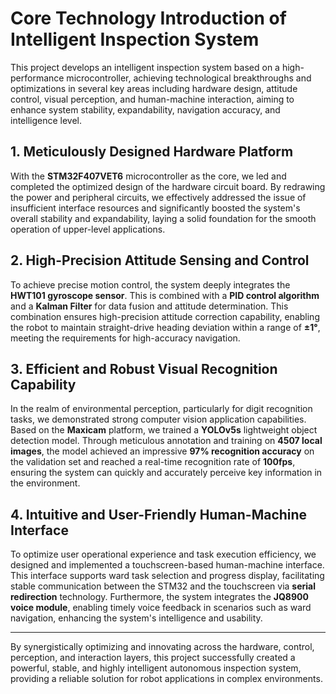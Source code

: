 # Core Technology Introduction of Intelligent Inspection System

This project develops an intelligent inspection system based on a high-performance microcontroller, achieving technological breakthroughs and optimizations in several key areas including hardware design, attitude control, visual perception, and human-machine interaction, aiming to enhance system stability, expandability, navigation accuracy, and intelligence level.

## 1. Meticulously Designed Hardware Platform

With the **STM32F407VET6** microcontroller as the core, we led and completed the optimized design of the hardware circuit board. By redrawing the power and peripheral circuits, we effectively addressed the issue of insufficient interface resources and significantly boosted the system's overall stability and expandability, laying a solid foundation for the smooth operation of upper-level applications.

## 2. High-Precision Attitude Sensing and Control

To achieve precise motion control, the system deeply integrates the **HWT101 gyroscope sensor**. This is combined with a **PID control algorithm** and a **Kalman Filter** for data fusion and attitude determination. This combination ensures high-precision attitude correction capability, enabling the robot to maintain straight-drive heading deviation within a range of **±1°**, meeting the requirements for high-accuracy navigation.

## 3. Efficient and Robust Visual Recognition Capability

In the realm of environmental perception, particularly for digit recognition tasks, we demonstrated strong computer vision application capabilities. Based on the **Maxicam** platform, we trained a **YOLOv5s** lightweight object detection model. Through meticulous annotation and training on **4507 local images**, the model achieved an impressive **97% recognition accuracy** on the validation set and reached a real-time recognition rate of **100fps**, ensuring the system can quickly and accurately perceive key information in the environment.

## 4. Intuitive and User-Friendly Human-Machine Interface

To optimize user operational experience and task execution efficiency, we designed and implemented a touchscreen-based human-machine interface. This interface supports ward task selection and progress display, facilitating stable communication between the STM32 and the touchscreen via **serial redirection** technology. Furthermore, the system integrates the **JQ8900 voice module**, enabling timely voice feedback in scenarios such as ward navigation, enhancing the system's intelligence and usability.

---

By synergistically optimizing and innovating across the hardware, control, perception, and interaction layers, this project successfully created a powerful, stable, and highly intelligent autonomous inspection system, providing a reliable solution for robot applications in complex environments.

